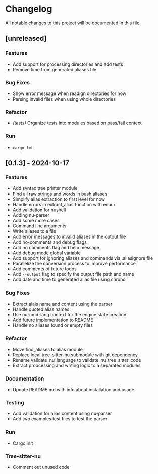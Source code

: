 # Changelog

All notable changes to this project will be documented in this file.

## [unreleased]

### Features

- Add support for processing directories and add tests
- Remove time from generated aliases file

### Bug Fixes

- Show error message when readign directories for now
- Parsing invalid files when using whole directories

### Refactor

- *(tests)* Organize tests into modules based on pass/fail context

### Run

- `cargo fmt`

## [0.1.3] - 2024-10-17

### Features

- Add syntax tree printer module
- Find all raw strings and words in bash aliases
- Simplify alias extraction to first level for now
- Handle errors in extract_alias function with enum
- Add validation for nushell
- Adding nu-parser
- Add some more cases
- Command line arguments
- Write aliases to a file
- Add error messages to invalid aliases in the output file
- Add no-comments and debug flags
- Add no comments flag and help message
- Add debug mode global variable
- Add support for ignoring aliases and commands via .aliasignore file
- Parallelize the conversion process to improve performance
- Add comments of future todos
- Add `--output` flag to specify the output file path and name
- Add date and time to generated alias file using chrono

### Bug Fixes

- Extract alais name and content using the parser
- Handle quoted alias names
- Use nu-cmd-lang context for the engine state creation
- Add future implementation to README
- Handle no aliases found or empty files

### Refactor

- Move find_aliases to alias module
- Replace local tree-sitter-nu submodule with git dependency
- Rename validate_nu_language to validate_nu_tree_sitter_code
- Extract proocessing and writing logic to a separated modules

### Documentation

- Update README.md with info about installation and usage

### Testing

- Add validation for alias content using nu-parser
- Add two examples test files to test the parser

### Run

- Cargo init

### Tree-sitter-nu

- Comment out unused code

<!-- generated by git-cliff -->
